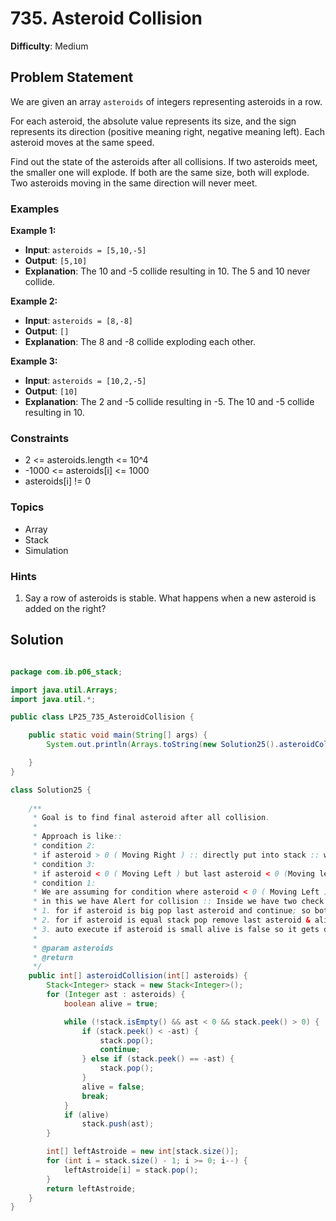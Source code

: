 # 735. Asteroid Collision

**Difficulty**: Medium

## Problem Statement
We are given an array `asteroids` of integers representing asteroids in a row.

For each asteroid, the absolute value represents its size, and the sign represents its direction (positive meaning right, negative meaning left). Each asteroid moves at the same speed.

Find out the state of the asteroids after all collisions. If two asteroids meet, the smaller one will explode. If both are the same size, both will explode. Two asteroids moving in the same direction will never meet.

### Examples

**Example 1:**
- **Input**: `asteroids = [5,10,-5]`
- **Output**: `[5,10]`
- **Explanation**: The 10 and -5 collide resulting in 10. The 5 and 10 never collide.

**Example 2:**
- **Input**: `asteroids = [8,-8]`
- **Output**: `[]`
- **Explanation**: The 8 and -8 collide exploding each other.

**Example 3:**
- **Input**: `asteroids = [10,2,-5]`
- **Output**: `[10]`
- **Explanation**: The 2 and -5 collide resulting in -5. The 10 and -5 collide resulting in 10.

### Constraints
- 2 <= asteroids.length <= 10^4
- -1000 <= asteroids[i] <= 1000
- asteroids[i] != 0

### Topics
- Array
- Stack
- Simulation

### Hints
1. Say a row of asteroids is stable. What happens when a new asteroid is added on the right?

## Solution

```java

package com.ib.p06_stack;

import java.util.Arrays;
import java.util.*;

public class LP25_735_AsteroidCollision {

	public static void main(String[] args) {
		System.out.println(Arrays.toString(new Solution25().asteroidCollision(new int[] { 5, 10, -5 })));

	}
}

class Solution25 {
	
	/**
	 * Goal is to find final asteroid after all collision.
	 * 
	 * Approach is like::
	 * condition 2:
	 * if asteroid > 0 ( Moving Right ) :: directly put into stack :: won't collide
	 * condition 3:
	 * if asteroid < 0 ( Moving Left ) but last asteroid < 0 (Moving left) :: put into stack
	 * condition 1:
	 * We are assuming for condition where asteroid < 0 ( Moving Left ) & last asteroid > 0 (Moving right)
	 * in this we have Alert for collision :: Inside we have two check
	 * 1. for if asteroid is big pop last asteroid and continue; so both destroyed.
	 * 2. for if asteroid is equal stack pop remove last asteroid & alive false so won't add asteroid
	 * 3. auto execute if asteroid is small alive is false so it gets destroyed and won't add
	 *
	 * @param asteroids
	 * @return
	 */
	public int[] asteroidCollision(int[] asteroids) {
		Stack<Integer> stack = new Stack<Integer>();
		for (Integer ast : asteroids) {
			boolean alive = true;

			while (!stack.isEmpty() && ast < 0 && stack.peek() > 0) {
				if (stack.peek() < -ast) {
					stack.pop();
					continue;
				} else if (stack.peek() == -ast) {
					stack.pop();
				}
				alive = false;
				break;
			}
			if (alive)
				stack.push(ast);
		}

		int[] leftAstroide = new int[stack.size()];
		for (int i = stack.size() - 1; i >= 0; i--) {
			leftAstroide[i] = stack.pop();
		}
		return leftAstroide;
	}
}
